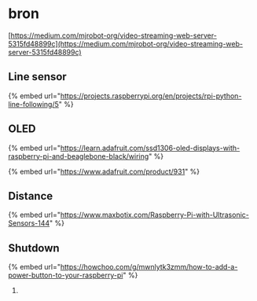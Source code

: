 # bron

[https://medium.com/mjrobot-org/video-streaming-web-server-5315fd48899c](https://medium.com/mjrobot-org/video-streaming-web-server-5315fd48899c)

## Line sensor

{% embed url="https://projects.raspberrypi.org/en/projects/rpi-python-line-following/5" %}

## OLED

{% embed url="https://learn.adafruit.com/ssd1306-oled-displays-with-raspberry-pi-and-beaglebone-black/wiring" %}

{% embed url="https://www.adafruit.com/product/931" %}

## Distance

{% embed url="https://www.maxbotix.com/Raspberry-Pi-with-Ultrasonic-Sensors-144" %}

## Shutdown

{% embed url="https://howchoo.com/g/mwnlytk3zmm/how-to-add-a-power-button-to-your-raspberry-pi" %}



1. 
